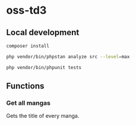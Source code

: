 # oss-td3

## Local development

```bash
composer install
```

```bash
php vendor/bin/phpstan analyze src --level=max
```

```bash
php vendor/bin/phpunit tests
```

## Functions

### Get all mangas
Gets the title of every manga.

